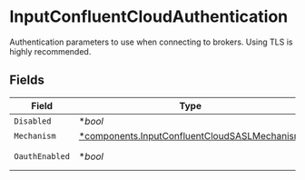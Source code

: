 # InputConfluentCloudAuthentication

Authentication parameters to use when connecting to brokers. Using TLS is highly recommended.


## Fields

| Field                                                                                                       | Type                                                                                                        | Required                                                                                                    | Description                                                                                                 |
| ----------------------------------------------------------------------------------------------------------- | ----------------------------------------------------------------------------------------------------------- | ----------------------------------------------------------------------------------------------------------- | ----------------------------------------------------------------------------------------------------------- |
| `Disabled`                                                                                                  | **bool*                                                                                                     | :heavy_minus_sign:                                                                                          | N/A                                                                                                         |
| `Mechanism`                                                                                                 | [*components.InputConfluentCloudSASLMechanism](../../models/components/inputconfluentcloudsaslmechanism.md) | :heavy_minus_sign:                                                                                          | N/A                                                                                                         |
| `OauthEnabled`                                                                                              | **bool*                                                                                                     | :heavy_minus_sign:                                                                                          | Enable OAuth authentication                                                                                 |